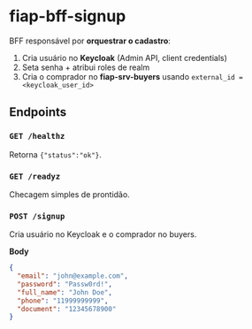 # fiap-bff-signup

BFF responsável por **orquestrar o cadastro**:
1) Cria usuário no **Keycloak** (Admin API, client credentials)
2) Seta senha + atribui roles de realm
3) Cria o comprador no **fiap-srv-buyers** usando `external_id = <keycloak_user_id>`

## Endpoints

### `GET /healthz`
Retorna `{"status":"ok"}`.

### `GET /readyz`
Checagem simples de prontidão.

### `POST /signup`
Cria usuário no Keycloak e o comprador no buyers.

**Body**
```json
{
  "email": "john@example.com",
  "password": "Passw0rd!",
  "full_name": "John Doe",
  "phone": "11999999999",
  "document": "12345678900"
}
